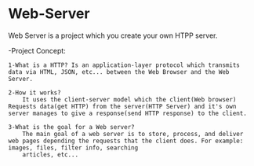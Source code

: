 # Web-Server
Web Server is a project which you create your own HTPP server.

-Project Concept:
	
   	1-What is a HTTP? Is an application-layer protocol which transmits
	data via HTML, JSON, etc... between the Web Browser and the Web Server.
 
	2-How it works?
		It uses the client-server model which the client(Web browser) Requests data(get HTTP) from the server(HTTP Server) and it's own server manages to give a response(send HTTP response) to the client.
	
	3-What is the goal for a Web server? 
		The main goal of a web server is to store, process, and deliver web pages depending the requests that the client does. For example: images, files, filter info, searching
		articles, etc...
